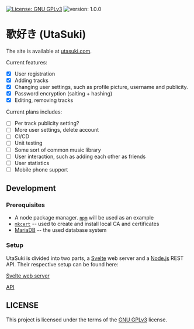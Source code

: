 [![License: GNU GPLv3](https://img.shields.io/badge/License-GPLv3-blue.svg)](http://www.gnu.org/licenses/gpl-3.0)
![version: 1.0.0](https://img.shields.io/badge/version-1.0.0-blue)

# 歌好き (UtaSuki)
The site is available at [utasuki.com](https://utasuki.com).

Current features:
- [x] User registration
- [x] Adding tracks
- [x] Changing user settings, such as profile picture, username and publicity.
- [x] Password encryption (salting + hashing)
- [x] Editing, removing tracks

Current plans includes:
- [ ] Per track publicity setting?
- [ ] More user settings, delete account
- [ ] CI/CD
- [ ] Unit testing
- [ ] Some sort of common music library
- [ ] User interaction, such as adding each other as friends
- [ ] User statistics
- [ ] Mobile phone support

## Development

### Prerequisites

- A node package manager. [`npm`](https://github.com/npm/cli) will be used as an example
- [`mkcert`](https://github.com/FiloSottile/mkcert) -- used to create and install local CA and certificates
- [MariaDB](https://mariadb.org/) -- the used database system

### Setup

UtaSuki is divided into two parts, a [Svelte](https://svelte.dev/) web server and a [Node.js](https://nodejs.org/) REST API. Their respective setup can be found here:

[Svelte web server](/website/)

[API](/api/)

## LICENSE

This project is licensed under the terms of the [GNU GPLv3](http://www.gnu.org/licenses/gpl-3.0) license.
